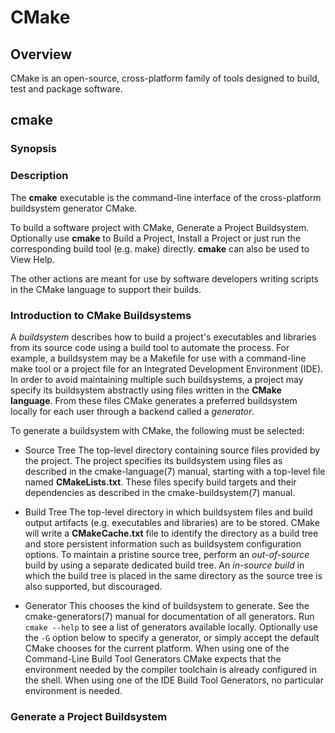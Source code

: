 # CMake

## Overview

CMake is an open-source, cross-platform family of tools designed to build, test and package software.

## cmake

### Synopsis

### Description

The **cmake** executable is the command-line interface of the cross-platform buildsystem generator CMake.

To build a software project with CMake, Generate a Project Buildsystem.
Optionally use **cmake** to Build a Project, Install a Project or just run the corresponding build tool (e.g. make) directly.
**cmake** can also be used to View Help.

The other actions are meant for use by software developers writing scripts in the CMake language to support their builds.

### Introduction to CMake Buildsystems

A *buildsystem* describes how to build a project's executables and libraries from its source code using a build tool to automate the process.
For example, a buildsystem may be a Makefile for use with a command-line make tool or a project file for an Integrated Development Environment (IDE).
In order to avoid maintaining multiple such buildsystems, a project may specify its buildsystem abstractly using files written in the **CMake language**.
From these files CMake generates a preferred buildsystem locally for each user through a backend called a *generator*.

To generate a buildsystem with CMake, the following must be selected:
- Source Tree
The top-level directory containing source files provided by the project.
The project specifies its buildsystem using files as described in the cmake-language(7) manual, starting with a top-level file named **CMakeLists.txt**.
These files specify build targets and their dependencies as described in the cmake-buildsystem(7) manual.

- Build Tree
The top-level directory in which buildsystem files and build output artifacts (e.g. executables and libraries) are to be stored.
CMake will write a **CMakeCache.txt** file to identify the directory as a build tree and store persistent information such as buildsystem configuration options.
To maintain a pristine source tree, perform an *out-of-source* build by using a separate dedicated build tree.
An *in-source build* in which the build tree is placed in the same directory as the source tree is also supported, but discouraged.

- Generator
This chooses the kind of buildsystem to generate.
See the cmake-generators(7) manual for documentation of all generators.
Run `cmake --help` to see a list of generators available locally.
Optionally use the `-G` option below to specify a generator, or simply accept the default CMake chooses for the current platform.
When using one of the Command-Line Build Tool Generators CMake expects that the environment needed by the compiler toolchain is already configured in the shell.
When using one of the IDE Build Tool Generators, no particular environment is needed.

### Generate a Project Buildsystem
